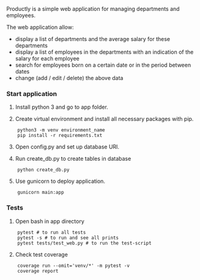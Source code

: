 Productly is  a simple web application for managing departments and employees.

The web application  allow:
* display a list of departments and the average salary  for these departments
* display a list of employees in the departments with an indication of the salary for each employee 
* search for employees born on a certain date or in the period between dates
* change (add / edit / delete) the above data

<h3>Start application </h3>

1. Install python 3 and go to app folder.

2. Create virtual environment and install all necessary packages with pip.
```commandline
    python3 -m venv environment_name
    pip install -r requirements.txt
```

3. Open config.py and set up database URI.
   
4. Run create_db.py to create tables in database
```commandline
    python create_db.py
```

5. Use gunicorn to deploy application.
```commandline
    gunicorn main:app
```



<h3>Tests</h3>

1. Open bash in app directory

```comandline
    pytest # to run all tests
    pytest -s # to run and see all prints
    pytest tests/test_web.py # to run the test-script
```

2. Check test coverage

```comandline
    coverage run --omit='venv/*' -m pytest -v         
    coverage report
```
